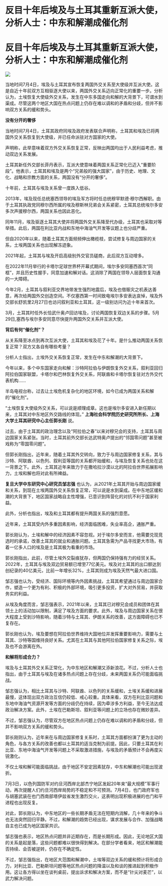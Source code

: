 # 反目十年后埃及与土耳其重新互派大使，分析人士：中东和解潮成催化剂

# 反目十年后埃及与土耳其重新互派大使，分析人士：中东和解潮成催化剂

![](https://inews.gtimg.com/om_bt/ONe4_JWyHz_bC9iviSaZBtkeD6_IFCcsZXLZWfWyb9I64AA/1000)

当地时间7月4日，埃及与土耳其宣布恢复两国外交关系至大使级并互派大使。这是自近十年前双方互相驱逐大使以来，两国外交关系迈向正常化的重要一步。分析认为，土埃恢复大使级外交关系，发生在中东多国走向和解的大背景下，可谓水到渠成。尽管这两个地区大国在热点问题上仍存在难以调和的矛盾和分歧，但并不影响双方关系的缓和势头。

**没有分开的奢侈**

当地时间7月4日，土耳其政府同埃及政府发表联合声明称，土耳其和埃及已将两国外交关系恢复到大使级，并已任命派驻对方国家的大使。

声明称，此举意味着双方外交关系恢复正常，反映出两国均出于人民利益考虑，推动双边关系发展。

土耳其新任外交部长菲丹表示，互派大使意味着两国关系正常化已迈入“重要阶段”。他表示，土耳其和埃及是两个“兄弟般的强大国家”，由于历史、地理、文化、战略和宗教方面的关系，两国没有“分开的奢侈”。

十年前，土耳其与埃及关系曾一度跌入低谷。

2013年，埃及现任总统塞西领导的埃及军方将时任总统穆罕默德·穆尔西解职。由于土耳其执政党同穆尔西所属的埃及穆斯林兄弟会关系紧密，土耳其总统埃尔多安多次声援穆尔西，两国关系也因此恶化。

同年11月，埃及驱逐土耳其大使并将两国外交关系降至代办级，土耳其也采取对等举措。此后，两国在利比亚内战和东地中海油气开发等议题上也分歧严重。

但自2020年以来，随着土耳其方面频频伸出橄榄枝，尝试修复与周边国家的关系，土埃两国关系也出现解冻迹象。

2021年起，土耳其与埃及开启高级别外交官员磋商，此后双方互动增多。

在2022年11月举行的卡塔尔足球世界杯开幕式期间，埃尔多安同塞西首次“同框”，并且历史性握手，同意加速和解对话。这消除了两国在领导人层面恢复沟通的一大障碍。

今年2月，土耳其与叙利亚交界地带发生强烈地震后，埃及也借赈灾之机表达善意，再次给两国外交创造空间。不仅塞西第一时间致电埃尔多安表达哀悼，埃及外交部长舒凯里2月27日也访问叙利亚和土耳其，这一级别访问为近十年来首次。

3月，土耳其时任外长恰武什奥卢回访埃及，讨论两国恢复双边关系的步骤。5月29日,塞西与埃尔多安同意尽快提升两国外交关系并互派大使。

**背后有何“催化剂”？**

从关系降至冰点到再次互派大使，土耳其和埃及花了十年。是什么推动两国关系恢复正常？双方又各自有哪些考量？

分析人士指出，土埃外交关系恢复正常，发生在中东和解潮的大背景下。

今年以来，多个中东国家走向和解：沙特阿拉伯与伊朗恢复外交关系，叙利亚回归阿拉伯国家联盟，卡塔尔和巴林恢复外交关系，阿联酋和卡塔尔恢复驻对方外交代表机构……

半岛电视台称，过去让土埃危机复杂化的地区环境，如今已成为两国关系和解的“催化剂”。

“土埃恢复大使级外交关系，可以说是顺理成章。这也是埃尔多安进入新任期以来，土耳其对中东地区外交路线的体现。”
**上海社会科学院历史研究所所长、上海大学土耳其研究中心主任郭长刚** 说。

过去，由于土耳其的政治理念以及“阿拉伯之春”以来对穆兄会的支持，土耳其与周边国家关系紧张。当时，土耳其前外交部长达武特奥卢提出的“邻国零问题”甚至被戏称为“零国零问题”。

但郭长刚指出，近年来，随着土耳其外交转向，致力于与周边国家修复关系，其与沙特、阿联酋、以色列、叙利亚等国的关系都开始缓和，与埃及恢复关系也处在这一背景之下。此外，土耳其近年来致力于在撒哈拉沙漠以北的阿拉伯世界拓展影响力，土埃和解也将对此有所裨益。

**复旦大学中东研究中心研究员邹志强**
也认为，从2021年土耳其开始与周边国家缓和关系，到现在土埃两国外交关系恢复正常，可以说是水到渠成。在中东地区缓和潮的大背景下，地区国家战略自主性增强，已意识到阵营化的对抗不利于国家利益。

此外，分析也指出，埃及和土耳其都有提升两国关系的强烈意愿。

近年来，土耳其受内外多重因素影响，经济面临困难，失业率高企，通胀严重。

郭长刚认为，土埃和解中的经济因素不容忽视。对于埃尔多安而言，他需要兑现竞选时的承诺，改善土耳其的就业和通胀问题。土耳其急需为产品寻找更大市场，有着一亿多人口的埃及是土耳其极为看重的市场。

郭长刚指出，此前，尽管土埃外交裂痕犹存，但两国仍保持强有力的经贸关系。2022年，土耳其与埃及双边贸易额已增至77亿美元。埃及对土耳其的出口额达到创纪录的40亿美元，比前一年增长32%，土耳其则成为埃及天然气最大进口国。

邹志强也认为，受经济、国际环境等内外因素挑战，土耳其希望通过与周边国家合作，塑造一个更为有利、积极的外部环境，吸引更多投资，扩大对外贸易，并获取务实的利益。

从埃及角度而言，邹志强表示，2021年以来，土耳其已对穆兄会成员和团体在其领土上的活动加以限制，满足了埃及方面的要求。此外，埃及与周边国家关系在很大程度上受到沙特影响，随着沙特与土耳其、伊朗关系的改善，这方面障碍也已不复存在。

郭长刚也认为，埃及要想在阿拉伯世界维持大国地位并发挥重要影响力，需要与土耳其、沙特等国维持良好关系。尤其在土耳其与其他阿拉伯国家修复关系之际，埃及也不会游离在外。

**和解将形成合力？**

埃及与土耳其外交关系正常化，为中东地区和解潮又添新浪花。不过，分析人士也指出，由于土耳其与埃及在诸多热点问题上存在分歧，未来两国关系仍可能面临挑战。

邹志强认为，相比土耳其与沙特、阿联酋、以色列的关系缓和，土埃关系缓和进展最慢，这体现出双方政治互信仍较低、戒心较重。具体来看，双方在利比亚问题和东地中海油气资源开发等方面的分歧仍在持续，因为牵涉多方利益，至今无法达成政治解决方案。此外，土埃在巴勒斯坦、叙利亚等问题上的立场也存在微妙差异。

不过，邹志强认为，尽管双方在地区热点问题上仍存在难以调和的矛盾和分歧，但并不影响双方关系的缓和势头。

郭长刚则认为，近年来在与周边国家修复关系时，土耳其方面都扮演了更为主动的角色，与各方关系的改善也都以土耳其的适当克制为前提。因此，只要土耳其在利比亚、东地中海油气开发等问题上不采取激进措施，与埃及的矛盾预计不会再度尖锐激化。

不仅土埃和解可能面临挑战，由于地区不安定因素犹存，中东和解潮也可能出现波折。

7月3日，以色列国防军对约旦河西岸北部杰宁地区发起20年来“最大规模”军事行动，再次提醒人们约旦河西岸局势的不稳定和不可预测。7月4日，也门政府军也与胡塞武装在也门西南部塔伊兹省发生激烈交火，这表明出现积极进展的也门和平进程也出现反复。

对此，郭长刚认为，中东地区的一些长期矛盾无法在短期内消解，几十年来的争斗也无法突然回归平静。不过，和解潮的趋势已经出现，谋求发展与合作、加强战略自主也已成为地区国家共识。

邹志强也表示，地区热点问题并非近期存在，而是长期形成。因此，无论地区大国的关系是起是落，这些问题都难以很快得到解决。在部分学者看来，地区和解潮能否持续、会否被逆转，仍存在不确定性。

不过，邹志强指出，在地区大范围和解潮中，土埃等双边关系的缓和预计将形成合力，对利比亚、巴勒斯坦问题等地区热点问题的降温以及和谈的推进起到积极作用。这让各方得以坐在谈判桌前，提出诉求和解决方案，而不是“针尖对麦芒”，以武力解决问题。

